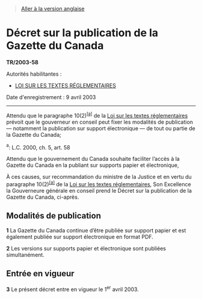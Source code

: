 > [Aller à la version anglaise](/en/Regulations/Statutory%20Instruments/2003/58.md)

# Décret sur la publication de la Gazette du Canada

**TR/2003-58**

Autorités habilitantes : 
- [LOI SUR LES TEXTES RÉGLEMENTAIRES](/fr/Lois/Lois%20révisées%20du%20Canada/S/S-22.md)

Date d'enregistrement : 9 avril 2003

----------

Attendu que le paragraphe 10(2)<sup><a href='#nbpa_f'>[a]</a></sup> de la [Loi sur les textes réglementaires](/fr/Lois/Lois%20révisées%20du%20Canada/S/S-22.md) prévoit que le gouverneur en conseil peut fixer les modalités de publication — notamment la publication sur support électronique — de tout ou partie de la Gazette du Canada;

<a name='nbpa_f'><sup>a</sup></a>: L.C. 2000, ch. 5, art. 58<br />

Attendu que le gouvernement du Canada souhaite faciliter l’accès à la Gazette du Canada en la publiant sur supports papier et électronique,

À ces causes, sur recommandation du ministre de la Justice et en vertu du paragraphe 10(2)<sup><a href='#nbpa_f'>[a]</a></sup> de la [Loi sur les textes réglementaires](/fr/Lois/Lois%20révisées%20du%20Canada/S/S-22.md), Son Excellence la Gouverneure générale en conseil prend le Décret sur la publication de la Gazette du Canada, ci-après.




## Modalités de publication


**1** La Gazette du Canada continue d’être publiée sur support papier et est également publiée sur support électronique en format PDF.



**2** Les versions sur supports papier et électronique sont publiées simultanément.




## Entrée en vigueur


**3** Le présent décret entre en vigueur le 1<sup>er</sup> avril 2003.



